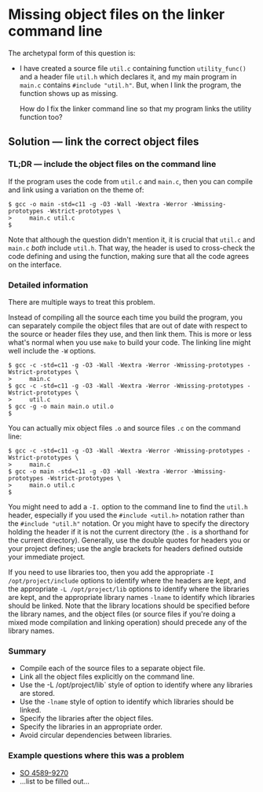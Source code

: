 # Missing object files on the linker command line

The archetypal form of this question is:


* I have created a source file `util.c` containing function
  `utility_func()` and a header file `util.h` which declares it, and my
  main program in `main.c` contains `#include "util.h"`.
  But, when I link the program, the function shows up as missing.

  How do I fix the linker command line so that my program links the
  utility function too?

## Solution — link the correct object files

### TL;DR — include the object files on the command line

If the program uses the code from `util.c` and `main.c`, then you can
compile and link using a variation on the theme of:

    $ gcc -o main -std=c11 -g -O3 -Wall -Wextra -Werror -Wmissing-prototypes -Wstrict-prototypes \
    >     main.c util.c
    $

Note that although the question didn't mention it, it is crucial that
`util.c` and `main.c` _both_ include `util.h`.
That way, the header is used to cross-check the code defining and using
the function, making sure that all the code agrees on the interface.

### Detailed information

There are multiple ways to treat this problem.

Instead of compiling all the source each time you build the program, you
can separately compile the object files that are out of date with
respect to the source or header files they use, and then link them.
This is more or less what's normal when you use `make` to build your
code.
The linking line might well include the `-W` options.

    $ gcc -c -std=c11 -g -O3 -Wall -Wextra -Werror -Wmissing-prototypes -Wstrict-prototypes \
    >     main.c
    $ gcc -c -std=c11 -g -O3 -Wall -Wextra -Werror -Wmissing-prototypes -Wstrict-prototypes \
    >     util.c
    $ gcc -g -o main main.o util.o
    $

You can actually mix object files `.o` and source files `.c` on the command line:

    $ gcc -c -std=c11 -g -O3 -Wall -Wextra -Werror -Wmissing-prototypes -Wstrict-prototypes \
    >     main.c
    $ gcc -o main -std=c11 -g -O3 -Wall -Wextra -Werror -Wmissing-prototypes -Wstrict-prototypes \
    >     main.o util.c
    $

You might need to add a `-I.` option to the command line to find the
`util.h` header, especially if you used the `#include <util.h>` notation
rather than the `#include "util.h"` notation.
Or you might have to specify the directory holding the header if it is
not the current directory (the `.` is a shorthand for the current
directory).
Generally, use the double quotes for headers you or your project
defines; use the angle brackets for headers defined outside your
immediate project.

If you need to use libraries too, then you add the appropriate `-I
/opt/project/include` options to identify where the headers are kept,
and the appropriate `-L /opt/project/lib` options to identify where the
libraries are kept, and the appropriate library names `-lname` to
identify which libraries should be linked.
Note that the library locations should be specified before the library
names, and the object files (or source files if you're doing a mixed
mode compilation and linking operation) should precede any of the
library names.

### Summary

* Compile each of the source files to a separate object file.
* Link all the object files explicitly on the command line.
* Use the -L /opt/project/lib` style of option to identify where any libraries are stored.
* Use the `-lname` style of option to identify which libraries should be linked.
* Specify the libraries after the object files.
* Specify the libraries in an appropriate order.
* Avoid circular dependencies between libraries.

### Example questions where this was a problem

* [SO 4589-9270](https://stackoverflow.com/q/45899270)
* …list to be filled out…

